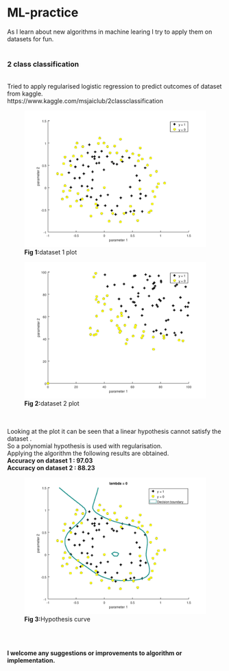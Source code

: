 # ML-practice
As I learn about new algorithms in machine learing I try to apply them on datasets for fun.</br></br>
<h3><b> 2 class classification </b></h3></br>
Tried to apply regularised logistic regression to predict outcomes of dataset from kaggle.</br>
https://www.kaggle.com/msjaiclub/2classclassification </br>
<figure>
<img src='https://github.com/imajit/ML-practice/blob/master/2%20class%20RLR%201/fig.png' size = 40% >
  <figcaption><b>Fig 1:</b>dataset 1 plot</figcaption>
</figure>
<figure>
<img src='https://github.com/imajit/ML-practice/blob/master/2%20class%20RLR%202/fig.png' size = 40% >
  <figcaption><b>Fig 2:</b>dataset 2 plot</figcaption>
</figure></br></br>
Looking at the plot it can be seen that a linear hypothesis cannot satisfy the dataset .</br>
So a polynomial hypothesis is used with regularisation. </br>
Applying the algorithm the following results are obtained.</br>
<b> Accuracy on dataset 1 : 97.03</br> Accuracy on dataset 2 : 88.23</b></br>
<figure>
<img src='https://github.com/imajit/ML-practice/blob/master/2%20class%20RLR%201/bound.png' size = 40% >
  <figcaption><b>Fig 3:</b>Hypothesis curve </figcaption>
</figure></br></br>

<b>I welcome any suggestions or improvements to algorithm or implementation.</b>
